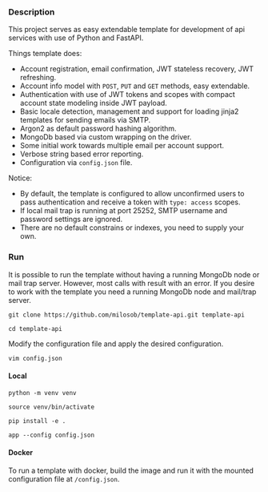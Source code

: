 ### Description

This project serves as easy extendable template for development of api services with use of Python and FastAPI.

Things template does:

- Account registration, email confirmation, JWT stateless recovery, JWT refreshing.
- Account info model with `POST`, `PUT` and `GET` methods, easy extendable.
- Authentication with use of JWT tokens and scopes with compact account state modeling inside JWT payload.
- Basic locale detection, management and support for loading jinja2 templates for sending emails via SMTP.
- Argon2 as default password hashing algorithm.
- MongoDb based via custom wrapping on the driver.
- Some initial work towards multiple email per account support.
- Verbose string based error reporting.
- Configuration via `config.json` file.

Notice:

- By default, the template is configured to allow unconfirmed users to pass authentication and receive a token
  with `type: access` scopes.
- If local mail trap is running at port 25252, SMTP username and password settings are ignored.
- There are no default constrains or indexes, you need to supply your own.

### Run

It is possible to run the template without having a running MongoDb node or mail trap server. However, most calls with
result with an error. If you desire to work with the template you need a running MongoDb node and mail/trap server.

```shell
git clone https://github.com/milosob/template-api.git template-api
```

```shell
cd template-api
```

Modify the configuration file and apply the desired configuration.

```shell
vim config.json
```

#### Local

```shell
python -m venv venv
```

```shell
source venv/bin/activate
```

```shell
pip install -e .
```

```shell
app --config config.json
```

#### Docker

To run a template with docker, build the image and run it with the mounted configuration file at `/config.json`.
